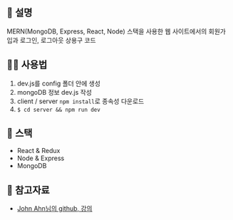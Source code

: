 ## 🙉 설명

MERN(MongoDB, Express, React, Node) 스택을 사용한 웹 사이트에서의 회원가입과 로그인, 로그아웃 상용구 코드

## 👨‍💻 사용법

1. dev.js를 config 폴더 안에 생성
2. mongoDB 정보 dev.js 작성
3. client / server `npm install`로 종속성 다운로드
4. `$ cd server && npm run dev`

## 🏃 스택
- React & Redux
- Node & Express
- MongoDB

## 📃 참고자료
- [John Ahn님의 github, 강의](https://github.com/jaewonhimnae)
